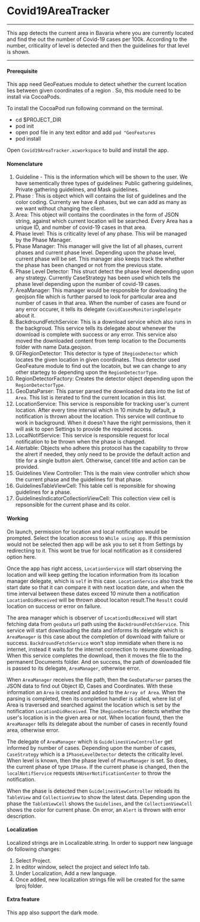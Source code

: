 # Covid19AreaTracker
----

This app detects the current area in Bavaria where you are currently located and find the out the number of Covid-19 cases per 100k. According to the number, criticality of level is detected and then the guidelines for that level is shown. 

----

#### Prerequisite

This app need GeoFeatues module to detect whether the current location lies between given coordinates of a region . So, this module need to be install via CocoaPods.

To install the CocoaPod run following command on the terminal.
- cd  $PROJECT_DIR
- pod init
- open pod file in any text editor and add `pod "GeoFeatures`
- pod install

Open `Covid19AreaTracker.xcworkspace` to build and install the app.

#### Nomenclature

1. Guideline - This is the information which will be shown to the user. We have sementically three types of guidelines: Public gathering guidelines, Private gathering guidelines, and Mask guidelines.
2. Phase : This is object which will contains the list of guidelines and the color coding. Currenty we have 4 phases, but we can add as many as we want without changing the client. 
3. Area: This object will contains the coordinates in the form of JSON string, against which current location will be searched. Every Area has a unique ID, and number of covid-19 cases in that area.
4. Phase level: This is criticality level of any phase. This wiil be managed by the Phase Manager.
5. Phase Manager: This manager will give the list of all phases, current phases and current phase level. Depending upon the phase level, current phase will be set. This manager also keeps track the whether the phase has been changed or not from the previous state.
6. Phase Level Detector: This struct detect the phase level depending upon any strategy. Currently CaseStrategy has been used which tells the phase level depending upon the number of covid-19 cases.
7. AreaManager: This manager would be responsible for dowloading the geojson file which is further parsed to look for particular area and number of cases in that area. When the number of cases are found or any error occurer, it tells its delegate `CovidCasesMonitoringDelegate` about it. 
8. BackdroundFetchService: This is a download service which also runs in the backgroud. This service tells its delegate about whenever the download is complete with success or any error. This service also moved the downloaded content from temp location to the Documents folder with name Data.geojson.
9. GFRegionDetector: This detector is type of `IRegionDetector` which locates the given location in given coordinates. Thus detector used GeoFeature module to find out the locatoin, but we can change to any other startegy to depending upon the `RegionDetectorType`.
10. RegionDetectorFactory: Creates the detector object depending upon the `RegionDetectorType`.
11. GeoDataParser: This parser parsed the downloaded data into the list of `Area`. This list is iterated to find the current location in this list.
12. LocationService: This service is responsible for tracking user's current location. After every time interval which in 10 minute by default, a notification is thrown about the location. This service will continue to work in background. When it doesn't have the right permissions, then it will ask to open Settings to provide the required access.
13. LocalNotifService: This service is responsible request for local notification to be thrown when the phase is changed.
14. Alertable: Objects who adhere this protocol has the capability to throw the alrert if needed, they only need to be provide the default action and title for a single button alert. Otherwise, cancel title and action can be provided. 
15. Guidelines View Controller: This is the main view controller which show the current phase and the guidelines for that phase.
16. GuidelinesTableViewCell: This table cell is reponsible for showing guidelines for a phase.
17. GuidelinesIndicatorCollectionViewCell: This collection view cell is repsonsible for the current phase and its color. 

#### Working
On launch, permission for location and local notification would be prompted. Select the location access to `While using app`. If this permission would not be selected then app will be ask you  to set it from Settings by redirectiing to it. This wont be true for local notification as it considered option here. 

Once the app has right access, `LocationService` will start observing the location and will keep getting the location information from its location manager delegate, which is `self` in this case.  `LocationService`  also track the start date so that it can compare it with next location date, and when the time interval between these dates exceed 10 minute then a notification `LocationDidReceived` will be thrown about locaiton result.The `Result` could location on success or error on failure.

The area manager which is observer of `LocationDidReceived` will start fetching data from `geoData` url path using the `BackdroundFetchService`. This service will start downloading the data and informs its delegate which is `AreaManager` is this case about the completion of download with failure or success. `BackdroundFetchService` won't stop immidiate when there is no internet, instead it waits for the internet connection to resume downloading. When this service completes the download, then it moves the file to the permanent Documents folder. And on success, the path of downloaded file is passed to its delegate, `AreaManager`, otherwise error.

When `AreaManager` receives the file path, then the `GeoDataParser` parses the JSON data to find out Object ID, Cases and Coordinates. With these information an `Area` is created and added to the `Array of Area`. When the parsing is completed, then its completion handler is called, where list of Area is traversed and searched against the location which is set by the notification `LocationDidReceived`. The `IRegionDetector` detects whether the user's location is in the given area or not. When location found, then the `AreaManager` tells its delegate about the number of cases in recently found area, otherwise error. 

The delegate of  `AreaManager` which is `GuidelinesViewController` get informed by number of cases.  Depending upon the number of cases, `CaseStrategy` which is a `IPhaseLevelDetector` detects the criticality level. When level is known, then the phase level of `PhaseManager` is set. So does, the current phase of type `IPhase`. If the current phase is changed, then the `localNotifService` requests `UNUserNotificationCenter` to throw the notification. 

When the phase is detected then `GuidelinesViewController` reloads its `TableView` and `CollectionView` to show the latest data. Depending upon the phase the `TableViewCell` shows the `Guidelines`, and the `CollectionViewCell` shows the color for current phase. On error, an `Alert` is thrown with error description.

#### Localization
Localized strings are in Localizable.string. In order to support new language do following changes:
1. Select Project.
2. In editor window, select the project and select Info tab.
3. Under Localization, Add a new language.
4. Once added, new localization strings file will be created for the same lproj folder.


#### Extra feature
This app also support the dark mode.
